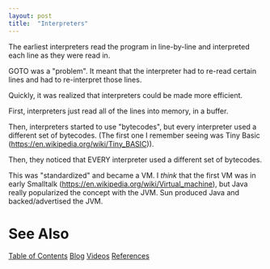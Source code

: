 ```yaml
---
layout: post
title:  "Interpreters"
---
```


The earliest interpreters read the program in line-by-line and interpreted each line as they were read in.

GOTO was a "problem". It meant that the interpreter had to re-read certain lines and had to re-interpret those lines.

Quickly, it was realized that interpreters could be made more efficient.

First, interpreters just read all of the lines into memory, in a buffer.

Then, interpreters started to use "bytecodes", but every interpreter used a different set of bytecodes. (The first one I remember seeing was Tiny Basic (https://en.wikipedia.org/wiki/Tiny_BASIC)).

Then, they noticed that EVERY interpreter used a different set of bytecodes.

This was "standardized" and became a VM. I *think* that the first VM was in early Smalltalk (https://en.wikipedia.org/wiki/Virtual_machine), but Java really popularized the concept with the JVM. Sun produced Java and backed/advertised the JVM.

# See Also
[Table of Contents](https://guitarvydas.github.io/2021/12/10/Table-of-Contents-Dec-01-2021.html)
[Blog](https://guitarvydas.github.io)
[Videos](https://www.youtube.com/channel/UC9EJr0nKHwadbHUtc5zHdmQ/videos)
[References](https://guitarvydas.github.io/2021/01/14/References.html)

<script src="https://utteranc.es/client.js" 
        repo="guitarvydas/guitarvydas.github.io" 
        issue-term="pathname" 
        theme="github-light" 
        crossorigin="anonymous" 
        async> 
</script> 
